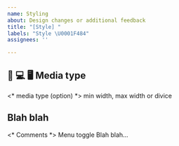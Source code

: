 ```yaml
---
name: Styling
about: Design changes or additional feedback
title: "[Style] "
labels: "Style \U0001F484"
assignees: ''

---
```


## 📱 💻 🖥 Media type

<* media type (option) *>
min width, max width
or
divice

## Blah blah

<* Comments *>
Menu toggle Blah blah...
